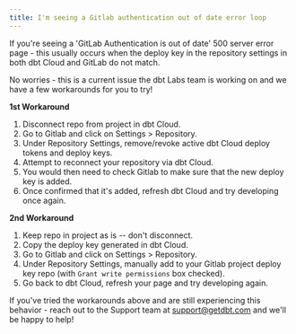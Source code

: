```yaml
---
title: I'm seeing a Gitlab authentication out of date error loop
---
```


If you're seeing a 'GitLab Authentication is out of date' 500 server error page - this usually occurs when the deploy key in the repository settings in both dbt Cloud and GitLab do not match. 

No worries - this is a current issue the dbt Labs team is working on and we have a few workarounds for you to try! 

**1st Workaround**

1. Disconnect repo from project in dbt Cloud.
2. Go to Gitlab and click on Settings > Repository.
3. Under Repository Settings, remove/revoke active dbt Cloud deploy tokens and deploy keys.
4. Attempt to reconnect your repository via dbt Cloud.
5. You would then need to check Gitlab to make sure that the new deploy key is added.
6. Once confirmed that it's added, refresh dbt Cloud and try developing once again.

**2nd Workaround**

1. Keep repo in project as is -- don't disconnect.
2. Copy the deploy key generated in dbt Cloud.
3. Go to Gitlab and click on Settings > Repository.
4. Under Repository Settings, manually add to your Gitlab project deploy key repo (with `Grant write permissions` box checked).
5. Go back to dbt Cloud, refresh your page and try developing again.

If you've tried the workarounds above and are still experiencing this behavior - reach out to the Support team at support@getdbt.com and we'll be happy to help!

</File>

